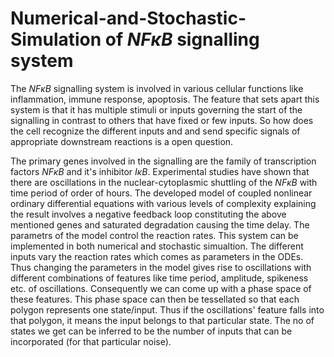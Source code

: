 # Numerical-and-Stochastic-Simulation of $NF \kappa B$ signalling system


The $NF \kappa B$ signalling system is involved in various cellular functions like inflammation, immune response, apoptosis. The feature that sets apart this system is that it has multiple stimuli or inputs governing the start of the signalling in contrast to others that have fixed or few inputs. So how does the cell recognize the different inputs and and send specific signals of appropriate downstream reactions is a open question. 

The primary genes involved in the signalling are the family of transcription factors $NF \kappa B$ and it's inhibitor $I \kappa B$. Experimental studies have shown that there are oscillations in the nuclear-cytoplasmic shuttling of the $NF \kappa B$ with time period of order of hours. The developed model of coupled nonlinear ordinary differential equations with various levels of complexity explaining the result involves a negative feedback loop constituting the above mentioned genes and saturated degradation causing the time delay. The parametrs of the model control the reaction rates. This system can be implemented in both numerical and stochastic simualtion. The different inputs vary the reaction rates which comes as parameters in the ODEs. Thus changing the parameters in the model gives rise to oscillations with different combinations of features like time period, amplitude, spikeness etc. of oscillations. Consequently we can come up with a phase space of these features. This phase space can then be tessellated so that each polygon represents one state/input. Thus if the oscillations' feature falls into that polygon, it means the input belongs to that particular state. The no of states we get can be inferred to be the number of inputs that can be incorporated (for that particular noise).
